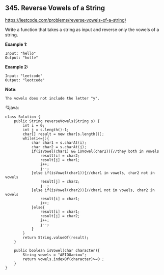 ## 345. Reverse Vowels of a String

https://leetcode.com/problems/reverse-vowels-of-a-string/


Write a function that takes a string as input and reverse only the vowels of a string.

**Example 1:**

    Input: "hello"
    Output: "holle"

**Example 2:**

    Input: "leetcode"
    Output: "leotcede"

**Note:**

    The vowels does not include the letter "y".
  
:cupid:java:


    class Solution {
        public String reverseVowels(String s) {
            int i = 0;
            int j = s.length()-1;
            char[] result = new char[s.length()];
            while(i<=j){
                char char1 = s.charAt(i);
                char char2 = s.charAt(j);
                if(isVowel(char1) && isVowel(char2)){//they both in vowels
                    result[i] = char2;
                    result[j] = char1;
                    i++;
                    j--;
                }else if(isVowel(char1)){//char1 in vowels, char2 not in vowels
                    result[j] = char2;
                    j--;
                }else if(isVowel(char2)){//char1 not in vowels, char2 in vowels
                    result[i] = char1;
                    i++;
                }else{
                    result[i] = char1;
                    result[j] = char2;
                    i++;
                    j--;
                }
            }
            return String.valueOf(result);
        }

        public boolean isVowel(char character){
            String vowels = "AEIOUaeiou";
            return vowels.indexOf(character)>=0 ;
        }
    }

